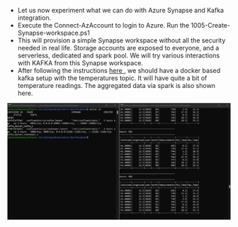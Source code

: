* Let us now experiment what we can do with Azure Synapse and Kafka integration. 
* Execute the Connect-AzAccount to login to Azure. Run the 1005-Create-Synapse-workspace.ps1
* This will provision a simple Synapse workspace without all the security needed in real life. Storage accounts are exposed to everyone, and a serverless, dedicated and spark pool. We will try various interactions with KAFKA from this Synapse workspace. 
* After following the instructions <a href="./Kafka_on_Azure_VM.md"> here </a>, we should have a docker based kafka setup with the temperatures topic. It will have quite a bit of temperature readings. The aggregated data via spark is also shown here.
<img src="../images/docker_with_kafka_messages.png" />